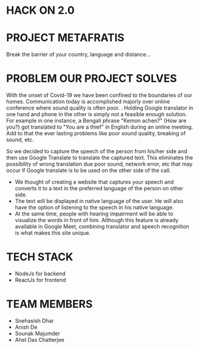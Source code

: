 # HACK ON 2.0 

# PROJECT METAFRATIS
Break the barrier of your country, language and distance...

# PROBLEM OUR PROJECT SOLVES
With the onset of Covid-19 we have been confined to the boundaries of our homes. Communication today is accomplished majorly over online conference where sound quality is often poor. . Holding Google translator in one hand and phone in the other is simply not a feasible enough solution. For example in one instance, a Bengali phrase "Kemon achen?" (How are you?) got translated to "You are a thief" in English during an online meeting. Add to that the ever lasting problems like poor sound quality, breaking of sound, etc. 

So we decided to capture the speech of the person from his/her side and then use Google Translate to translate the captured text. This eliminates the possibility of wrong translation due poor sound, network error, etc that may occur if Google translate is to be used on the other side of the call.

- We thought of creating a website that captures your speech and converts it to a text in the preferred language of the person on other side.
- The text will be displayed in native language of the user. He will also have the option of listening to the speech in his native language.
- At the same time, people with hearing impairment will be able to visualize the words in front of him. Although this feature is already available in Google Meet, combining translator and speech recognition is what makes this site unique.

# TECH STACK
- NodeJs for backend
- ReactJs for frontend

# TEAM MEMBERS
- Snehasish Dhar
- Anish De
- Sounak Majumder
- Ahel Das Chatterjee

